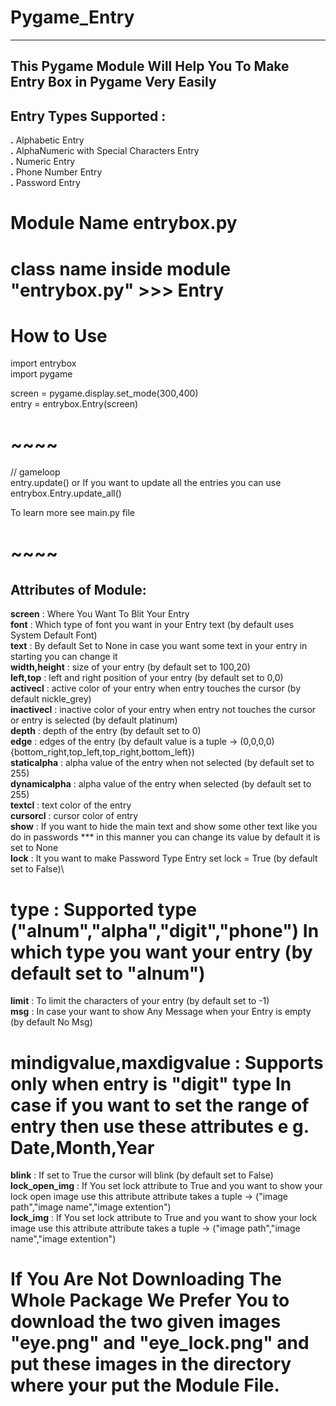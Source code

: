 # Pygame_Entry
------------------------------------------------------------------------
This Pygame Module Will Help You To Make Entry Box in Pygame Very Easily
------------------------------------------------------------------------

Entry Types Supported :
------------------------------
  **.** Alphabetic Entry\
  **.** AlphaNumeric with Special Characters Entry\
  **.** Numeric Entry\
  **.** Phone Number Entry\
  **.** Password Entry
 
 # Module Name entrybox.py 
 # class name inside module "entrybox.py" >>> Entry 
# How to Use
 import entrybox\
 import pygame
 
 screen = pygame.display.set_mode(300,400)\
 entry = entrybox.Entry(screen)
# ~~~~
 
 // gameloop\
 entry.update() or If you want to update all the entries you can use entrybox.Entry.update_all()
 
 To learn more see main.py file
 
# ~~~~
 
Attributes of Module:
-------------------------------

**screen** : Where You Want To Blit Your Entry\
**font** : Which type of font you want in your Entry text (by default uses System Default Font)\
**text** : By default Set to None in case you want some text in your entry in starting you can change it\
**width,height** : size of your entry (by default set to 100,20)\
**left,top** : left and right position of your entry (by default set to 0,0)\
**activecl** : active color of your entry when entry touches the cursor (by default nickle_grey)\
**inactivecl** : inactive color of your entry when entry not touches the cursor or entry is selected (by default platinum)\
**depth** : depth of the entry (by default set to 0)\
**edge** : edges of the entry (by default value is a tuple -> (0,0,0,0) {bottom_right,top_left,top_right,bottom_left})\
**staticalpha** : alpha value of the entry when not selected (by default set to 255)\
**dynamicalpha** : alpha value of the entry when selected (by default set to 255)\
**textcl** : text color of the entry\
**cursorcl** : cursor color of entry\
**show** : If you want to hide the main text and show some other text like you do in passwords *** in this manner you can change its value by default it is set to None\
**lock** : It you want to make Password Type Entry set lock = True (by default set to False)\
# type : Supported type ("alnum","alpha","digit","phone") In which type you want your entry (by default set to "alnum")
**limit** : To limit the characters of your entry (by default set to -1)\
**msg** : In case your want to show Any Message when your Entry is empty (by default No Msg)
# mindigvalue,maxdigvalue : Supports only when entry is "digit" type In case if you want to set the range of entry then use these attributes e g. Date,Month,Year
**blink** : If set to True the cursor will blink (by default set to False)\
**lock_open_img** : If You set lock attribute to True and you want to show your lock open image use this attribute attribute takes a tuple -> ("image path","image name","image extention")\
**lock_img** : If You set lock attribute to True and you want to show your lock image use this attribute attribute takes a tuple -> ("image path","image name","image extention")

# If You Are Not Downloading The Whole Package We Prefer You to download the two given images "eye.png" and "eye_lock.png" and put these images in the directory where your put the Module File.

